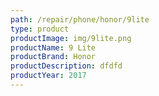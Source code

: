 ```yaml
---
path: /repair/phone/honor/9lite
type: product
productImage: img/9lite.png
productName: 9 Lite
productBrand: Honor
productDescription: dfdfd
productYear: 2017
---
```

